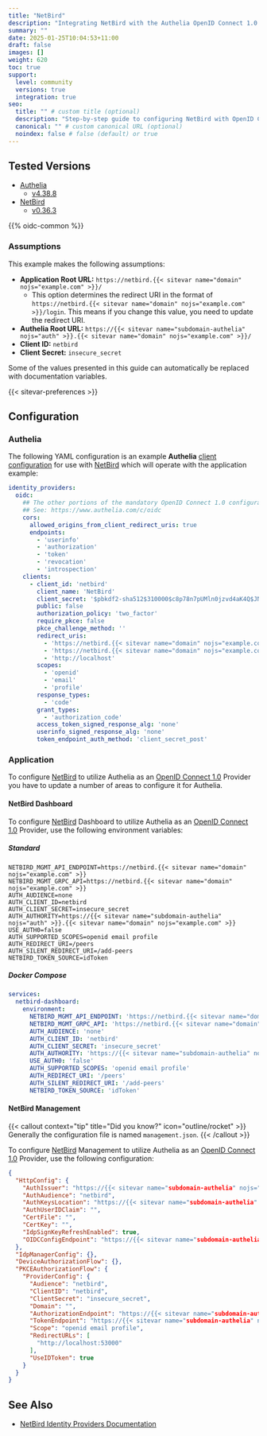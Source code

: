 ```yaml
---
title: "NetBird"
description: "Integrating NetBird with the Authelia OpenID Connect 1.0 Provider."
summary: ""
date: 2025-01-25T10:04:53+11:00
draft: false
images: []
weight: 620
toc: true
support:
  level: community
  versions: true
  integration: true
seo:
  title: "" # custom title (optional)
  description: "Step-by-step guide to configuring NetBird with OpenID Connect 1.0 for secure SSO. Enhance your login flow using Authelia’s modern identity management."
  canonical: "" # custom canonical URL (optional)
  noindex: false # false (default) or true
---
```


## Tested Versions

- [Authelia]
  - [v4.38.8](https://github.com/authelia/authelia/releases/tag/v4.38.8)
- [NetBird]
  - [v0.36.3](https://github.com/netbirdio/netbird/releases/tag/v0.36.3)

{{% oidc-common %}}

### Assumptions

This example makes the following assumptions:

- __Application Root URL:__ `https://netbird.{{< sitevar name="domain" nojs="example.com" >}}/`
  - This option determines the redirect URI in the format of
        `https://netbird.{{< sitevar name="domain" nojs="example.com" >}}/login`.
        This means if you change this value, you need to update the redirect URI.
- __Authelia Root URL:__ `https://{{< sitevar name="subdomain-authelia" nojs="auth" >}}.{{< sitevar name="domain" nojs="example.com" >}}/`
- __Client ID:__ `netbird`
- __Client Secret:__ `insecure_secret`

Some of the values presented in this guide can automatically be replaced with documentation variables.

{{< sitevar-preferences >}}

## Configuration

### Authelia

The following YAML configuration is an example __Authelia__ [client configuration] for use with [NetBird] which will operate with the application example:

```yaml {title="configuration.yml"}
identity_providers:
  oidc:
    ## The other portions of the mandatory OpenID Connect 1.0 configuration go here.
    ## See: https://www.authelia.com/c/oidc
    cors:
      allowed_origins_from_client_redirect_uris: true
      endpoints:
        - 'userinfo'
        - 'authorization'
        - 'token'
        - 'revocation'
        - 'introspection'
    clients:
      - client_id: 'netbird'
        client_name: 'NetBird'
        client_secret: '$pbkdf2-sha512$310000$c8p78n7pUMln0jzvd4aK4Q$JNRBzwAo0ek5qKn50cFzzvE9RXV88h1wJn5KGiHrD0YKtZaR/nCb2CJPOsKaPK0hjf.9yHxzQGZziziccp6Yng'  # The digest of 'insecure_secret'.
        public: false
        authorization_policy: 'two_factor'
        require_pkce: false
        pkce_challenge_method: ''
        redirect_uris:
          - 'https://netbird.{{< sitevar name="domain" nojs="example.com" >}}/peers'
          - 'https://netbird.{{< sitevar name="domain" nojs="example.com" >}}/add-peers'
          - 'http://localhost'
        scopes:
          - 'openid'
          - 'email'
          - 'profile'
        response_types:
          - 'code'
        grant_types:
          - 'authorization_code'
        access_token_signed_response_alg: 'none'
        userinfo_signed_response_alg: 'none'
        token_endpoint_auth_method: 'client_secret_post'
```

### Application

To configure [NetBird] to utilize Authelia as an [OpenID Connect 1.0] Provider you have to update a number of areas to
configure it for Authelia.

#### NetBird Dashboard

To configure [NetBird] Dashboard to utilize Authelia as an [OpenID Connect 1.0] Provider, use the following environment
variables:

##### Standard

```shell {title=".env"}
NETBIRD_MGMT_API_ENDPOINT=https://netbird.{{< sitevar name="domain" nojs="example.com" >}}
NETBIRD_MGMT_GRPC_API=https://netbird.{{< sitevar name="domain" nojs="example.com" >}}
AUTH_AUDIENCE=none
AUTH_CLIENT_ID=netbird
AUTH_CLIENT_SECRET=insecure_secret
AUTH_AUTHORITY=https://{{< sitevar name="subdomain-authelia" nojs="auth" >}}.{{< sitevar name="domain" nojs="example.com" >}}
USE_AUTH0=false
AUTH_SUPPORTED_SCOPES=openid email profile
AUTH_REDIRECT_URI=/peers
AUTH_SILENT_REDIRECT_URI=/add-peers
NETBIRD_TOKEN_SOURCE=idToken
```

##### Docker Compose

```yaml {title="compose.yml"}
services:
  netbird-dashboard:
    environment:
      NETBIRD_MGMT_API_ENDPOINT: 'https://netbird.{{< sitevar name="domain" nojs="example.com" >}}'
      NETBIRD_MGMT_GRPC_API: 'https://netbird.{{< sitevar name="domain" nojs="example.com" >}}'
      AUTH_AUDIENCE: 'none'
      AUTH_CLIENT_ID: 'netbird'
      AUTH_CLIENT_SECRET: 'insecure_secret'
      AUTH_AUTHORITY: 'https://{{< sitevar name="subdomain-authelia" nojs="auth" >}}.{{< sitevar name="domain" nojs="example.com" >}}'
      USE_AUTH0: 'false'
      AUTH_SUPPORTED_SCOPES: 'openid email profile'
      AUTH_REDIRECT_URI: '/peers'
      AUTH_SILENT_REDIRECT_URI: '/add-peers'
      NETBIRD_TOKEN_SOURCE: 'idToken'
```

#### NetBird Management

{{< callout context="tip" title="Did you know?" icon="outline/rocket" >}}
Generally the configuration file is named `management.json`.
{{< /callout >}}

To configure [NetBird] Management to utilize Authelia as an [OpenID Connect 1.0] Provider, use the following
configuration:

```json {title="management.json"}
{
  "HttpConfig": {
    "AuthIssuer": "https://{{< sitevar name="subdomain-authelia" nojs="auth" >}}.{{< sitevar name="domain" nojs="example.com" >}}",
    "AuthAudience": "netbird",
    "AuthKeysLocation": "https://{{< sitevar name="subdomain-authelia" nojs="auth" >}}.{{< sitevar name="domain" nojs="example.com" >}}/jwks.json",
    "AuthUserIDClaim": "",
    "CertFile": "",
    "CertKey": "",
    "IdpSignKeyRefreshEnabled": true,
    "OIDCConfigEndpoint": "https://{{< sitevar name="subdomain-authelia" nojs="auth" >}}.{{< sitevar name="domain" nojs="example.com" >}}/.well-known/openid-configuration"
  },
  "IdpManagerConfig": {},
  "DeviceAuthorizationFlow": {},
  "PKCEAuthorizationFlow": {
    "ProviderConfig": {
      "Audience": "netbird",
      "ClientID": "netbird",
      "ClientSecret": "insecure_secret",
      "Domain": "",
      "AuthorizationEndpoint": "https://{{< sitevar name="subdomain-authelia" nojs="auth" >}}.{{< sitevar name="domain" nojs="example.com" >}}/api/oidc/authorization",
      "TokenEndpoint": "https://{{< sitevar name="subdomain-authelia" nojs="auth" >}}.{{< sitevar name="domain" nojs="example.com" >}}/api/oidc/token",
      "Scope": "openid email profile",
      "RedirectURLs": [
        "http://localhost:53000"
      ],
      "UseIDToken": true
    }
  }
}
```

## See Also

- [NetBird Identity Providers Documentation](https://docs.netbird.io/selfhosted/identity-providers)

[Authelia]: https://www.authelia.com
[NetBird]: https://netbird.io/
[OpenID Connect 1.0]: ../../../openid-connect/introduction.md
[client configuration]: ../../../../configuration/identity-providers/openid-connect/clients.md
